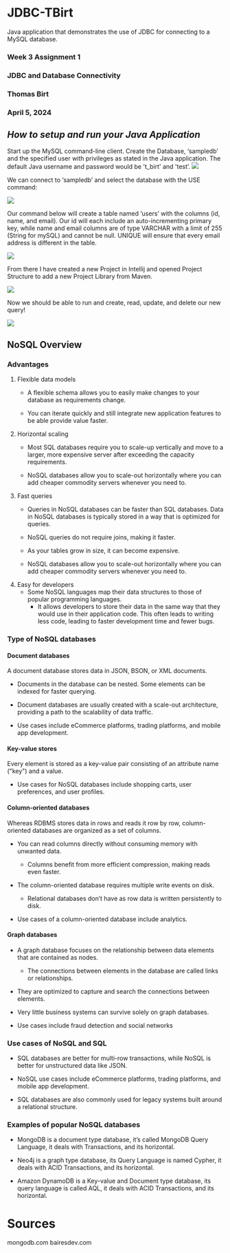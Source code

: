 # JDBC-TBirt
Java application that demonstrates the use of JDBC for connecting to a MySQL database.
### Week 3 Assignment 1
### JDBC and Database Connectivity
### Thomas Birt
### April 5, 2024

## *How to setup and run your Java Application*

Start up the MySQL command-line client. Create the Database, ‘sampledb’ and the specified user with privileges as stated in the Java application. The default Java username and password would be 't_birt' and 'test’.
![](images/1.PNG)

We can connect to ‘sampledb’ and select the database with the USE command:

![](images/2.PNG)

Our command below will create a table named ‘users’ with the columns (id, name, and email). Our id will each include an auto-incrementing primary key, while name and email columns are of type VARCHAR with a limit of 255 (String for mySQL) and cannot be null. UNIQUE will ensure that every email address is different in the table.

![](images/3.PNG)


From there I have created a new Project in Intellij and opened Project Structure to add a new Project Library from Maven.

![](images/4.PNG)

Now we should be able to run and create, read, update, and delete our new query!

![](images/5.PNG)

## NoSQL Overview

### Advantages
1. Flexible data models
   - A flexible schema allows you to easily make changes to your database as requirements change.
   
   - You can iterate quickly and still integrate new application features to be able provide value faster.
2. Horizontal scaling
   - Most SQL databases require you to scale-up vertically and move to a larger, more expensive server after exceeding the capacity requirements.
   
   - NoSQL databases allow you to scale-out horizontally where you can add cheaper commodity servers whenever you need to.
3. Fast queries
   - Queries in NoSQL databases can be faster than SQL databases. Data in NoSQL databases is typically stored in a way that is optimized for queries.
     
   - NoSQL queries do not require joins, making it faster.
     
   - As your tables grow in size, it can become expensive.
     
   - NoSQL databases allow you to scale-out horizontally where you can add cheaper commodity servers whenever you need to.
4. Easy for developers
   - Some NoSQL languages map their data structures to those of popular programming languages.
     - It allows developers to store their data in the same way that they would use in their application code. This often leads to writing less code, leading to faster development time and fewer bugs.

### Type of NoSQL databases

#### Document databases
A document database stores data in JSON, BSON, or XML documents. 
- Documents in the database can be nested. Some elements can be indexed for faster querying.
  
- Document databases are usually created with a scale-out architecture, providing a path to the scalability of data traffic.
  
- Use cases include eCommerce platforms, trading platforms, and mobile app development.

#### Key-value stores
Every element is stored as a key-value pair consisting of an attribute name ("key") and a value. 

- Use cases for NoSQL databases include shopping carts, user preferences, and user profiles.

#### Column-oriented databases

Whereas RDBMS stores data in rows and reads it row by row, column-oriented databases are organized as a set of columns. 
- You can read columns directly without consuming memory with unwanted data.
  - Columns benefit from more efficient compression, making reads even faster.
  
- The column-oriented database requires multiple write events on disk.
  - Relational databases don’t have as row data is written persistently to disk.
  
- Use cases of a column-oriented database include analytics.

#### Graph databases
- A graph database focuses on the relationship between data elements that are contained as nodes. 
  - The connections between elements in the database are called links or relationships.
  
- They are optimized to capture and search the connections between elements.
  
- Very little business systems can survive solely on graph databases.
  
- Use cases include fraud detection and social networks

### Use cases of NoSQL and SQL
- SQL databases are better for multi-row transactions, while NoSQL is better for unstructured data like JSON.

- NoSQL use cases include eCommerce platforms, trading platforms, and mobile app development.

- SQL databases are also commonly used for legacy systems built around a relational structure.

### Examples of popular NoSQL databases
- MongoDB is a document type database, it’s called MongoDB Query Language, it deals with Transactions, and its horizontal.

- Neo4j is a graph type database, its Query Language is named Cypher, it deals with ACID Transactions, and its horizontal. 

- Amazon DynamoDB is a Key-value and Document type database, its query language is called AQL, it deals with ACID Transactions, and its horizontal.

# Sources

mongodb.com
bairesdev.com